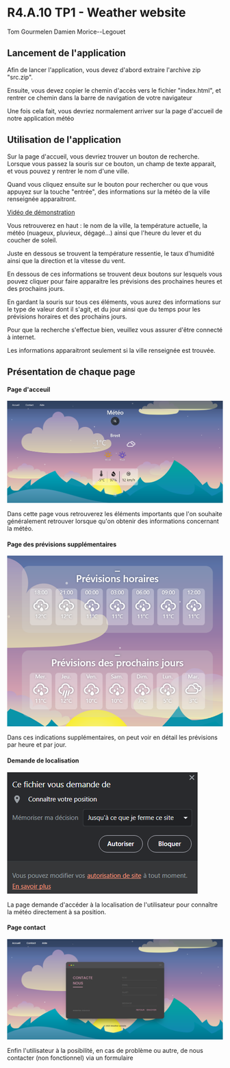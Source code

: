 # R4.A.10 TP1 - Weather website
Tom Gourmelen
Damien Morice--Legouet

## Lancement de l'application
Afin de lancer l'application, vous devez d'abord extraire l'archive zip "src.zip".

Ensuite, vous devez copier le chemin d'accès vers le fichier "index.html", et rentrer ce chemin dans la barre de navigation de votre navigateur

Une fois cela fait, vous devriez normalement arriver sur la page d'accueil de notre application météo

## Utilisation de l'application
Sur la page d'accueil, vous devriez trouver un bouton de recherche.
Lorsque vous passez la souris sur ce bouton, un champ de texte apparait, et vous pouvez y rentrer le nom d'une ville.

Quand vous cliquez ensuite sur le bouton pour rechercher ou que vous appuyez sur la touche "entrée", des informations sur la météo de la ville renseignée apparaitront.

[Vidéo de démonstration](img/mov.mp4)

Vous retrouverez en haut : le nom de la ville, la température actuelle, la météo (nuageux, pluvieux, dégagé...) ainsi que l'heure du lever et du coucher de soleil.

Juste en dessous se trouvent la température ressentie, le taux d'humidité ainsi que la direction et la vitesse du vent.

En dessous de ces informations se trouvent deux boutons sur lesquels vous pouvez cliquer pour faire apparaitre les prévisions des prochaines heures et des prochains jours.

En gardant la souris sur tous ces éléments, vous aurez des informations sur le type de valeur dont il s'agit, et du jour ainsi que du temps pour les prévisions horaires et des prochains jours.

Pour que la recherche s'effectue bien, veuillez vous assurer d'être connecté à internet.

Les informations apparaitront seulement si la ville renseignée est trouvée.

## Présentation de chaque page

#### Page d'acceuil 
![Alt text](img/page.png)

Dans cette page vous retrouverez les éléments importants que l'on souhaite généralement retrouver lorsque qu'on obtenir des informations concernant la météo.

#### Page des prévisions supplémentaires
![Alt text](img/prevision.png)

Dans ces indications supplémentaires, on peut voir en détail les prévisions par heure et par jour.

#### Demande de localisation
![Alt text](img/bloque.png)

La page demande d'accéder à la localisation de l'utilisateur pour connaître la météo directement à sa position.

#### Page contact
![Alt text](img/contact.png)

Enfin l'utilisateur à la posibilité, en cas de problème ou autre, de nous contacter (non fonctionnel) via un formulaire